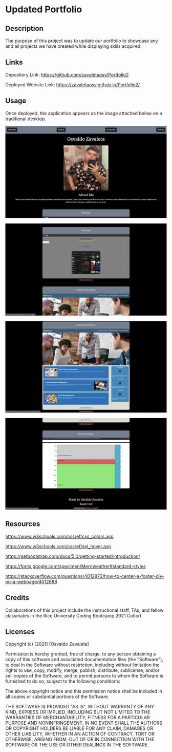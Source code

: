 # Updated Portfolio

## Description

The purpose of this project was to update our portfolio to showcase any and all projects we have created while displaying skills acquired.

## Links

Depository Link: https://github.com/zavaletaosv/Portfolio2

Deployed Website Link: https://zavaletaosv.github.io/Portfolio2/ 
## Usage

Once deployed, the application appears as the image attached below on a traditional desktop.

<img
src="./images/ss1.png"
alt="A screenshot of the webpage" />

<img
src="./images/ss2.png"
alt="A screenshot of the webpage" />

<img
src="./images/ss3.png"
alt="A screenshot of the webpage" />

<img
src="./images/ss4.png"
alt="A screenshot of the webpage" />

## Resources

https://www.w3schools.com/cssref/css_colors.asp

https://www.w3schools.com/cssref/sel_hover.asp

https://getbootstrap.com/docs/5.0/getting-started/introduction/

https://fonts.google.com/specimen/Merriweather#standard-styles

https://stackoverflow.com/questions/4012872/how-to-center-a-footer-div-on-a-webpage/4012888

## Credits

Collaborations of this project include the instructional staff, TAs, and fellow classmates in the Rice University Coding Bootcamp 2021 Cohort.

## Licenses

Copyright (c) [2021] [Osvaldo Zavaleta]

Permission is hereby granted, free of charge, to any person obtaining a copy of this software and associated documentation files (the "Software"), to deal in the Software without restriction, including without limitation the rights to use, copy, modify, merge, publish, distribute, sublicense, and/or sell copies of the Software, and to permit persons to whom the Software is furnished to do so, subject to the following conditions:

The above copyright notice and this permission notice shall be included in all copies or substantial portions of the Software.

THE SOFTWARE IS PROVIDED "AS IS", WITHOUT WARRANTY OF ANY KIND, EXPRESS OR IMPLIED, INCLUDING BUT NOT LIMITED TO THE WARRANTIES OF MERCHANTABILITY, FITNESS FOR A PARTICULAR PURPOSE AND NONINFRINGEMENT. IN NO EVENT SHALL THE AUTHORS OR COPYRIGHT HOLDERS BE LIABLE FOR ANY CLAIM, DAMAGES OR OTHER LIABILITY, WHETHER IN AN ACTION OF CONTRACT, TORT OR OTHERWISE, ARISING FROM, OUT OF OR IN CONNECTION WITH THE SOFTWARE OR THE USE OR OTHER DEALINGS IN THE SOFTWARE.
